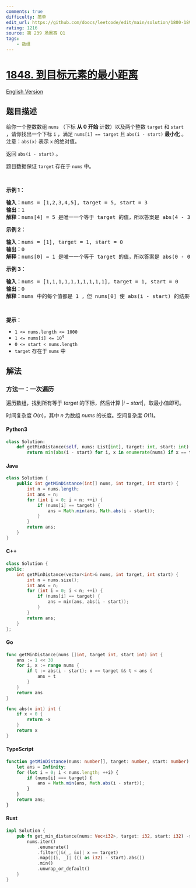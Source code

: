 ```yaml
---
comments: true
difficulty: 简单
edit_url: https://github.com/doocs/leetcode/edit/main/solution/1800-1899/1848.Minimum%20Distance%20to%20the%20Target%20Element/README.md
rating: 1216
source: 第 239 场周赛 Q1
tags:
    - 数组
---
```


<!-- problem:start -->

# [1848. 到目标元素的最小距离](https://leetcode.cn/problems/minimum-distance-to-the-target-element)

[English Version](/solution/1800-1899/1848.Minimum%20Distance%20to%20the%20Target%20Element/README_EN.md)

## 题目描述

<!-- description:start -->

<p>给你一个整数数组 <code>nums</code> （下标 <strong>从 0 开始</strong> 计数）以及两个整数 <code>target</code> 和 <code>start</code> ，请你找出一个下标 <code>i</code> ，满足 <code>nums[i] == target</code> 且 <code>abs(i - start)</code> <strong>最小化</strong> 。注意：<code>abs(x)</code> 表示 <code>x</code> 的绝对值。</p>

<p>返回 <code>abs(i - start)</code> 。</p>

<p>题目数据保证 <code>target</code> 存在于 <code>nums</code> 中。</p>

<p> </p>

<p><strong>示例 1：</strong></p>

<pre>
<strong>输入：</strong>nums = [1,2,3,4,5], target = 5, start = 3
<strong>输出：</strong>1
<strong>解释：</strong>nums[4] = 5 是唯一一个等于 target 的值，所以答案是 abs(4 - 3) = 1 。
</pre>

<p><strong>示例 2：</strong></p>

<pre>
<strong>输入：</strong>nums = [1], target = 1, start = 0
<strong>输出：</strong>0
<strong>解释：</strong>nums[0] = 1 是唯一一个等于 target 的值，所以答案是 abs(0 - 0) = 0 。
</pre>

<p><strong>示例 3：</strong></p>

<pre>
<strong>输入：</strong>nums = [1,1,1,1,1,1,1,1,1,1], target = 1, start = 0
<strong>输出：</strong>0
<strong>解释：</strong>nums 中的每个值都是 1 ，但 nums[0] 使 abs(i - start) 的结果得以最小化，所以答案是 abs(0 - 0) = 0 。
</pre>

<p> </p>

<p><strong>提示：</strong></p>

<ul>
	<li><code>1 <= nums.length <= 1000</code></li>
	<li><code>1 <= nums[i] <= 10<sup>4</sup></code></li>
	<li><code>0 <= start < nums.length</code></li>
	<li><code>target</code> 存在于 <code>nums</code> 中</li>
</ul>

<!-- description:end -->

## 解法

<!-- solution:start -->

### 方法一：一次遍历

遍历数组，找到所有等于 $target$ 的下标，然后计算 $|i - start|$，取最小值即可。

时间复杂度 $O(n)$，其中 $n$ 为数组 $nums$ 的长度。空间复杂度 $O(1)$。

<!-- tabs:start -->

#### Python3

```python
class Solution:
    def getMinDistance(self, nums: List[int], target: int, start: int) -> int:
        return min(abs(i - start) for i, x in enumerate(nums) if x == target)
```

#### Java

```java
class Solution {
    public int getMinDistance(int[] nums, int target, int start) {
        int n = nums.length;
        int ans = n;
        for (int i = 0; i < n; ++i) {
            if (nums[i] == target) {
                ans = Math.min(ans, Math.abs(i - start));
            }
        }
        return ans;
    }
}
```

#### C++

```cpp
class Solution {
public:
    int getMinDistance(vector<int>& nums, int target, int start) {
        int n = nums.size();
        int ans = n;
        for (int i = 0; i < n; ++i) {
            if (nums[i] == target) {
                ans = min(ans, abs(i - start));
            }
        }
        return ans;
    }
};
```

#### Go

```go
func getMinDistance(nums []int, target int, start int) int {
	ans := 1 << 30
	for i, x := range nums {
		if t := abs(i - start); x == target && t < ans {
			ans = t
		}
	}
	return ans
}

func abs(x int) int {
	if x < 0 {
		return -x
	}
	return x
}
```

#### TypeScript

```ts
function getMinDistance(nums: number[], target: number, start: number): number {
    let ans = Infinity;
    for (let i = 0; i < nums.length; ++i) {
        if (nums[i] === target) {
            ans = Math.min(ans, Math.abs(i - start));
        }
    }
    return ans;
}
```

#### Rust

```rust
impl Solution {
    pub fn get_min_distance(nums: Vec<i32>, target: i32, start: i32) -> i32 {
        nums.iter()
            .enumerate()
            .filter(|&(_, &x)| x == target)
            .map(|(i, _)| ((i as i32) - start).abs())
            .min()
            .unwrap_or_default()
    }
}
```

<!-- tabs:end -->

<!-- solution:end -->

<!-- problem:end -->
